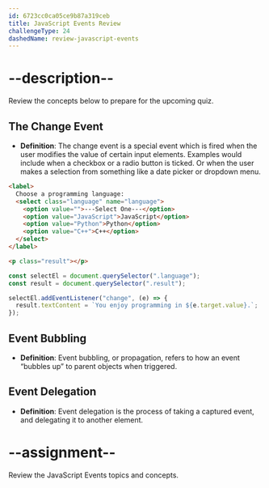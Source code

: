 ```yaml
---
id: 6723cc0ca05ce9b87a319ceb
title: JavaScript Events Review
challengeType: 24
dashedName: review-javascript-events
---
```


# --description--

Review the concepts below to prepare for the upcoming quiz.

## The Change Event

- **Definition**: The change event is a special event which is fired when the user modifies the value of certain input elements. Examples would include when a checkbox or a radio button is ticked. Or when the user makes a selection from something like a date picker or dropdown menu.

```html
<label>
  Choose a programming language:
  <select class="language" name="language">
    <option value="">---Select One---</option>
    <option value="JavaScript">JavaScript</option>
    <option value="Python">Python</option>
    <option value="C++">C++</option>
  </select>
</label>

<p class="result"></p>
```

```js 
const selectEl = document.querySelector(".language");
const result = document.querySelector(".result");

selectEl.addEventListener("change", (e) => {
  result.textContent = `You enjoy programming in ${e.target.value}.`;
});
```

## Event Bubbling

- **Definition**: Event bubbling, or propagation, refers to how an event “bubbles up” to parent objects when triggered.

## Event Delegation

- **Definition**: Event delegation is the process of taking a captured event, and delegating it to another element. 

# --assignment--

Review the JavaScript Events topics and concepts.
